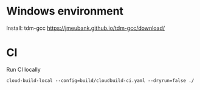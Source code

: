 # Windows environment

Install:
tdm-gcc
https://jmeubank.github.io/tdm-gcc/download/

# CI

Run CI locally

```
cloud-build-local --config=build/cloudbuild-ci.yaml --dryrun=false ./
```